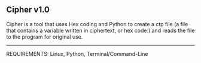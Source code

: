 Cipher v1.0
--------------------------------------

Cipher is a tool that uses Hex coding and Python to create a ctp file (a file that contains a variable written in ciphertext, or hex code.) and reads the file to the program for original use.

--------------------------------------

REQUIREMENTS:
Linux, Python, Terminal/Command-Line
